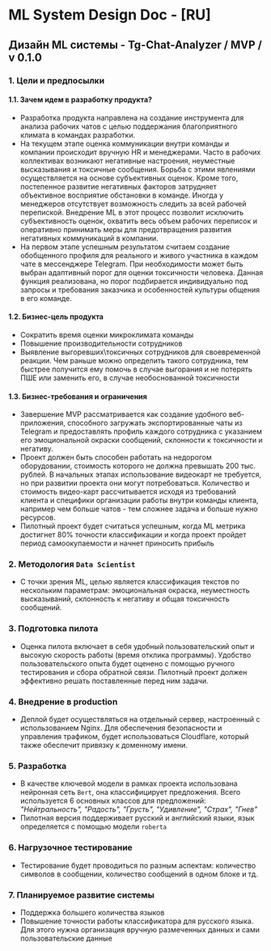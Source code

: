 # ML System Design Doc - [RU]
## Дизайн ML системы - Tg-Chat-Analyzer / MVP / v 0.1.0

### 1. Цели и предпосылки
#### 1.1. Зачем идем в разработку продукта?

- Разработка продукта направлена на создание инструмента для анализа рабочих чатов с целью поддержания благоприятного климата в командах разработки.
- На текущем этапе оценка коммуникации внутри команды и компании происходит вручную HR и менеджерами. Часто в рабочих коллективах возникают негативные настроения, неуместные высказывания и токсичные сообщения. Борьба с этими явлениями осуществляется на основе субъективных оценок. Кроме того, постепенное развитие негативных факторов затрудняет объективное восприятие обстановки в команде. Иногда у менеджеров отсутствует возможность следить за всей рабочей перепиской. Внедрение ML в этот процесс позволит исключить субъективность оценок, охватить весь объем рабочих переписок и оперативно принимать меры для предотвращения развития негативных коммуникаций в компании.
- На первом этапе успешным результатом считаем создание обобщенного профиля для реального и живого участника в каждом чате в мессенджере Telegram. При необходимости может быть выбран адаптивный порог для оценки токсичности человека. Данная функция реализована, но порог подбирается индивидуально под запросы и требования заказчика и особенностей культуры общения в его команде.

#### 1.2. Бизнес-цель продукта
- Сократить время оценки микроклимата команды 
- Повышение производительности сотрудников 
- Выявление выгоревших\токсичных сотрудников для своевременной реакции. Чем раньше можно определить такого сотрудника, тем быстрее получится ему помочь в случае выгорания и не потерять ПШЕ или заменить его, в случае необоснованной токсичности

#### 1.3. Бизнес-требования и ограничения

- Завершение MVP рассматривается как создание удобного веб-приложения, способного загружать экспортированные чаты из Telegram и предоставлять профиль каждого сотрудника с указанием его эмоциональной окраски сообщений, склонности к токсичности и негативу.
- Проект должен быть способен работать на недорогом оборудовании, стоимость которого не должна превышать 200 тыс. рублей. В начальных этапах использование видеокарт не требуется, но при развитии проекта они могут потребоваться. Количество и стоимость видео-карт рассчитывается исходя из требований клиента и специфики организации работы внутри команды клиента, например чем больше чатов - тем сложнее задача и больше нужно ресурсов.
- Пилотный проект будет считаться успешным, когда ML метрика достигнет 80% точности классификации и когда проект пройдет период самоокупаемости и начнет приносить прибыль

### 2. Методология `Data Scientist`

- С точки зрения ML, целью является классификация текстов по нескольким параметрам: эмоциональная окраска, неуместность высказываний, склонность к негативу и общая токсичность сообщений.

### 3. Подготовка пилота

- Оценка пилота включает в себя удобный пользовательский опыт и высокую скорость работы (время отклика программы). Удобство пользовательского опыта будет оценено с помощью ручного тестирования и сбора обратной связи. Пилотный проект должен эффективно решать поставленные перед ним задачи.

### 4. Внедрение в production

- Деплой будет осуществляться на отдельный сервер, настроенный с использованием Nginx. Для обеспечения безопасности и управления трафиком, будет использоваться Cloudflare, который также обеспечит привязку к доменному имени.

### 5. Разработка

- В качестве ключевой модели в рамках проекта использована нейронная сеть `Bert`, она классифицирует предложения. Всего используется 6 основных классов для предложений: *"Нейтральность", "Радость", "Грусть", "Удивление", "Страх", "Гнев"*
- Пилотная версия поддерживает русский и английский языки, язык определяется с помощью модели `roberta`

### 6. Нагрузочное тестирование
- Тестирование будет проводиться по разным аспектам: количество символов в сообщении, количество сообщений в одном блоке и тд.

### 7. Планируемое развитие системы
- Поддержка большего количества языков
- Повышение точности работы классификатора для русского языка. Для этого нужна организация вручную размеченных данных и сами пользовательские данные